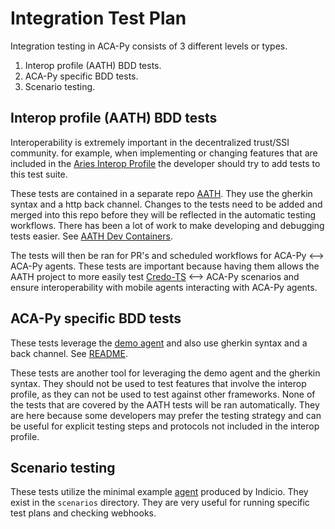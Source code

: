 # Integration Test Plan

Integration testing in ACA-Py consists of 3 different levels or types.

1. Interop profile (AATH) BDD tests.
2. ACA-Py specific BDD tests.
3. Scenario testing.

## Interop profile (AATH) BDD tests

Interoperability is extremely important in the decentralized trust/SSI community. for example, when implementing or changing features that are included in the [Aries Interop Profile](https://github.com/decentralized-identity/aries-rfcs/blob/main/concepts/0302-aries-interop-profile/README.md) the developer should try to add tests to this test suite.

These tests are contained in a separate repo [AATH](https://github.com/hyperledger/aries-agent-test-harness). They use the gherkin syntax and a http back channel. Changes to the tests need to be added and merged into this repo before they will be reflected in the automatic testing workflows. There has been a lot of work to make developing and debugging tests easier. See [AATH Dev Containers](https://github.com/openwallet-foundation/owl-agent-test-harness/blob/main/AATH_DEV_CONTAINERS.md#dev-containers-in-aath).

The tests will then be ran for PR's and scheduled workflows for ACA-Py <--> ACA-Py agents. These tests are important because having them allows the AATH project to more easily test [Credo-TS](https://github.com/openwallet-foundation/credo-ts) <--> ACA-Py scenarios and ensure interoperability with mobile agents interacting with ACA-Py agents.

## ACA-Py specific BDD tests

These tests leverage the [demo agent](../demo/README.md) and also use gherkin syntax and a back channel. See [README](./BDDTests.md).

These tests are another tool for leveraging the demo agent and the gherkin syntax. They should not be used to test features that involve the interop profile, as they can not be used to test against other frameworks. None of the tests that are covered by the AATH tests will be ran automatically. They are here because some developers may prefer the testing strategy and can be useful for explicit testing steps and protocols not included in the interop profile.  

## Scenario testing

These tests utilize the minimal example [agent](https://github.com/Indicio-tech/acapy-minimal-example) produced by Indicio. They exist in the `scenarios` directory. They are very useful for running specific test plans and checking webhooks.
